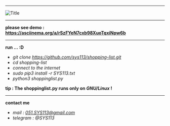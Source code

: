 -----------------------------------------------------------------------------------

![](http://s8.picofile.com/file/8322178884/SYS113.png?raw=true "Title")

-----------------------------------------------------------------------------------

**please see demo : https://asciinema.org/a/rSzFYeN7cxb98XuoTqxiNpw6b**

-----------------------------------------------------------------------------------

**run ... :D**
  - *git clone https://github.com/sys113/shopping-list.git*
  - *cd shopping-list*
  - *connect to the internet*
  - *sudo pip3 install -r SYS113.txt*
  - *python3 shoppinglist.py*

**tip : The shoppinglist.py runs only on *GNU/Linux* !**

-----------------------------------------------------------------------------------

**contact me**
  - *mail : 051.SYS113@gmail.com* 
  - *telegram : @SYS113*
